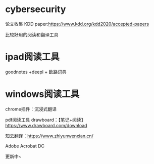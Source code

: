 # cybersecurity
论文收集
KDD paper:https://www.kdd.org/kdd2020/accepted-papers


比较好用的阅读和翻译工具
# ipad阅读工具
goodnotes +deepl + 欧路词典

# windows阅读工具
chrome插件：沉浸式翻译

pdf阅读工具
drawboard：【笔记+阅读】https://www.drawboard.com/download

知云翻译：https://www.zhiyunwenxian.cn/

Adobe Acrobat DC


更新中~
